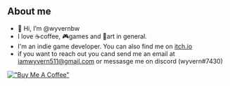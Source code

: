 ## About me
- 👋 Hi, I’m @wyvernbw
- I love ☕coffee, 🎮games and 🎨art in general. 
- I'm an indie game developer. You can also find me on [itch.io](https://wyvernbw.itch.io/)
- if you want to reach out you cand send me an email at iamwyvern511@gmail.com or messasge me on discord (wyvern#7430)

[!["Buy Me A Coffee"](https://www.buymeacoffee.com/assets/img/custom_images/purple_img.png)](https://www.buymeacoffee.com/wyvern)
